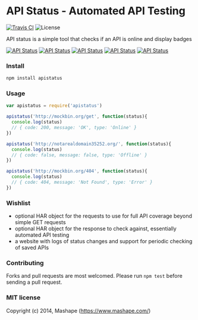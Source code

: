 # API Status - Automated API Testing 
[![Travis CI](https://img.shields.io/travis/Mashape/apistatus.svg)](https://travis-ci.org/Mashape/apistatus/) ![License](https://img.shields.io/npm/l/apistatus.svg)

API status is a simple tool that checks if an API is online and display badges

[![API Status](https://img.shields.io/badge/API-online-brightgreen.svg)](http://labs.mashape.com/apistatus) [![API Status](https://img.shields.io/badge/API-301%20redirect-yellowgreen.svg)](http://labs.mashape.com/apistatus) [![API Status](https://img.shields.io/badge/API-404%20client%20error-orange.svg)](http://labs.mashape.com/apistatus) [![API Status](https://img.shields.io/badge/API-501%20server%20error-red.svg)](http://labs.mashape.com/apistatus) [![API Status](https://img.shields.io/badge/API-offline-lightgray.svg)](http://labs.mashape.com/apistatus)

### Install

```sh
npm install apistatus
```

### Usage

```js
var apistatus = require('apistatus')

apistatus('http://mockbin.org/get', function(status){
  console.log(status)
  // { code: 200, message: 'OK', type: 'Online' }
})

apistatus('http://notarealdomain35252.org/', function(status){
  console.log(status)
  // { code: false, message: false, type: 'Offline' }
})

apistatus('http://mockbin.org/404', function(status){
  console.log(status)
  // { code: 404, message: 'Not Found', type: 'Error' }
})
```

### Wishlist

- optional HAR object for the requests to use for full API coverage beyond simple GET requests
- optional HAR object for the response to check against, essentially automated API testing 
- a website with logs of status changes and support for periodic checking of saved APIs

### Contributing

Forks and pull requests are most welcomed. Please run `npm test` before sending a pull request. 

### MIT license

Copyright (c) 2014, Mashape (https://www.mashape.com/)
